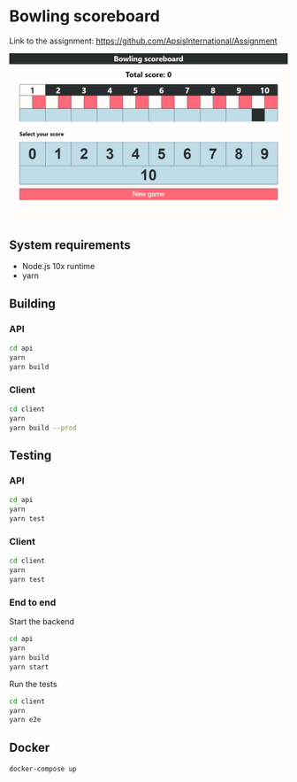 # Bowling scoreboard

Link to the assignment: https://github.com/ApsisInternational/Assignment

![](https://github.com/szszoke/scoreboard/blob/master/demo.gif)

## System requirements

- Node.js 10x runtime
- yarn

## Building
### API
```sh
cd api
yarn
yarn build
```

### Client
```sh
cd client
yarn
yarn build --prod
```

## Testing
### API
```sh
cd api
yarn
yarn test
```

### Client
```sh
cd client
yarn
yarn test
```

### End to end
Start the backend
```sh
cd api
yarn
yarn build
yarn start
```
Run the tests
```sh
cd client
yarn
yarn e2e
```

## Docker
```sh
docker-compose up
```
